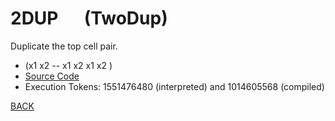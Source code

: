 # 2DUP &emsp; (TwoDup)
Duplicate the top cell pair.
* (x1 x2 -- x1 x2 x1 x2 )
* [Source Code](../words/core/TwoDup.cs)
* Execution Tokens: 1551476480 (interpreted) and 1014605568 (compiled)


[BACK](builtins.md#TwoDup)
